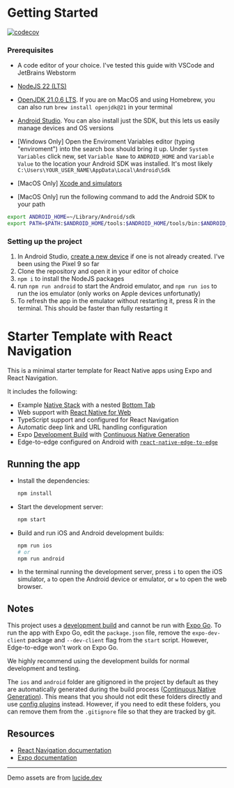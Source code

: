# Getting Started
[![codecov](https://codecov.io/gh/FencingSeniorDesign/client/graph/badge.svg)](https://codecov.io/gh/FencingSeniorDesign/client)

### Prerequisites

- A code editor of your choice. I've tested this guide with VSCode and JetBrains Webstorm
- [NodeJS 22 (LTS)](https://nodejs.org/en/download)
- [OpenJDK 21.0.6 LTS](https://learn.microsoft.com/en-us/java/openjdk/download#openjdk-21). If you are on MacOS and using Homebrew, you can also run `brew install openjdk@21` in your terminal
- [Android Studio](https://developer.android.com/studio/install). You can also install just the SDK, but this lets us easily manage devices and OS versions

- [Windows Only] Open the Enviroment Variables editor (typing "enviroment") into the search box should bring it up. Under `System Variables` click new, set `Variable Name` to `ANDROID_HOME` and `Variable Value` to the location your Android SDK was installed. It's most likely `C:\Users\YOUR_USER_NAME\AppData\Local\Android\Sdk`

- [MacOS Only] [Xcode and simulators](https://developer.apple.com/documentation/safari-developer-tools/installing-xcode-and-simulators)

- [MacOS Only] run the following command to add the Android SDK to your path

```sh
export ANDROID_HOME=~/Library/Android/sdk
export PATH=$PATH:$ANDROID_HOME/tools:$ANDROID_HOME/tools/bin:$ANDROID_HOME/platform-tools
```

### Setting up the project

1. In Android Studio, [create a new device](https://developer.android.com/studio/run/managing-avds) if one is not already created. I've been using the Pixel 9 so far
2. Clone the repository and open it in your editor of choice
3. `npm i` to install the NodeJS packages
4. run `npm run android` to start the Android emulator, and `npm run ios` to run the ios emulator (only works on Apple devices unfortunatly)
5. To refresh the app in the emulator without restarting it, press R in the terminal. This should be faster than fully restarting it

# Starter Template with React Navigation

This is a minimal starter template for React Native apps using Expo and React Navigation.

It includes the following:

- Example [Native Stack](https://reactnavigation.org/docs/native-stack-navigator) with a nested [Bottom Tab](https://reactnavigation.org/docs/bottom-tab-navigator)
- Web support with [React Native for Web](https://necolas.github.io/react-native-web/)
- TypeScript support and configured for React Navigation
- Automatic deep link and URL handling configuration
- Expo [Development Build](https://docs.expo.dev/develop/development-builds/introduction/) with [Continuous Native Generation](https://docs.expo.dev/workflow/continuous-native-generation/)
- Edge-to-edge configured on Android with [`react-native-edge-to-edge`](https://www.npmjs.com/package/react-native-edge-to-edge)

## Running the app

- Install the dependencies:

    ```sh
    npm install
    ```

- Start the development server:

    ```sh
    npm start
    ```

- Build and run iOS and Android development builds:

    ```sh
    npm run ios
    # or
    npm run android
    ```

- In the terminal running the development server, press `i` to open the iOS simulator, `a` to open the Android device or emulator, or `w` to open the web browser.

## Notes

This project uses a [development build](https://docs.expo.dev/develop/development-builds/introduction/) and cannot be run with [Expo Go](https://expo.dev/go). To run the app with Expo Go, edit the `package.json` file, remove the `expo-dev-client` package and `--dev-client` flag from the `start` script. However, Edge-to-edge won't work on Expo Go.

We highly recommend using the development builds for normal development and testing.

The `ios` and `android` folder are gitignored in the project by default as they are automatically generated during the build process ([Continuous Native Generation](https://docs.expo.dev/workflow/continuous-native-generation/)). This means that you should not edit these folders directly and use [config plugins](https://docs.expo.dev/config-plugins/) instead. However, if you need to edit these folders, you can remove them from the `.gitignore` file so that they are tracked by git.

## Resources

- [React Navigation documentation](https://reactnavigation.org/)
- [Expo documentation](https://docs.expo.dev/)

---

Demo assets are from [lucide.dev](https://lucide.dev/)
